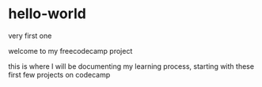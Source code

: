 # hello-world
very first one
<p> welcome to my freecodecamp project </p>
<p> this is where I will be documenting my learning process, starting with these first few projects on codecamp</p>
